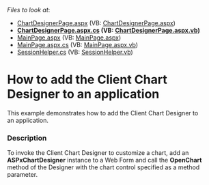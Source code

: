 <!-- default file list -->
*Files to look at*:

* [ChartDesignerPage.aspx](./CS/ClientChartDesignerSample/ChartDesignerPage.aspx) (VB: [ChartDesignerPage.aspx](./VB/ClientChartDesignerSample/ChartDesignerPage.aspx))
* **[ChartDesignerPage.aspx.cs](./CS/ClientChartDesignerSample/ChartDesignerPage.aspx.cs) (VB: [ChartDesignerPage.aspx.vb](./VB/ClientChartDesignerSample/ChartDesignerPage.aspx.vb))**
* [MainPage.aspx](./CS/ClientChartDesignerSample/MainPage.aspx) (VB: [MainPage.aspx](./VB/ClientChartDesignerSample/MainPage.aspx))
* [MainPage.aspx.cs](./CS/ClientChartDesignerSample/MainPage.aspx.cs) (VB: [MainPage.aspx.vb](./VB/ClientChartDesignerSample/MainPage.aspx.vb))
* [SessionHelper.cs](./CS/ClientChartDesignerSample/SessionHelper.cs) (VB: [SessionHelper.vb](./VB/ClientChartDesignerSample/SessionHelper.vb))
<!-- default file list end -->
# How to add the Client Chart Designer to an application


This example demonstrates how to add the Client Chart Designer to an application.


<h3>Description</h3>

To invoke the Client Chart Designer to customize a chart, add an <strong>ASPxChartDesigner</strong> instance to a Web Form and call the <strong>OpenChart</strong> method of the Designer with the chart control specified as a method parameter.

<br/>


